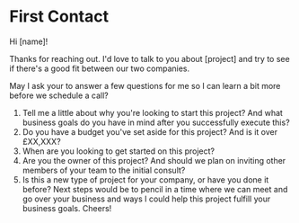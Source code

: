 # First Contact

Hi [name]!

Thanks for reaching out. I'd love to talk to you about [project] and try to see if there's a good fit between our two companies.

May I ask your to answer a few questions for me so I can learn a bit more before we schedule a call?

1. Tell me a little about why you're looking to start this project? And what business goals do you have in mind after you successfully execute this?
2. Do you have a budget you've set aside for this project? And is it over £XX,XXX?
3. When are you looking to get started on this project?
4. Are you the owner of this project? And should we plan on inviting other members of your team to the initial consult?
5. Is this a new type of project for your company, or have you done it before?
Next steps would be to pencil in a time where we can meet and go over your business and ways I could help this project fulfill your business goals.
Cheers!
